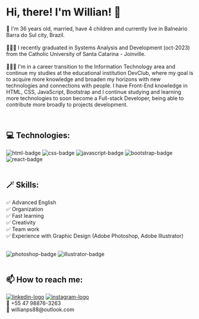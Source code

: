 <h1>Hi, there! I'm Willian! 👋</h1>
<div>
  <p>🙂 I'm 36 years old, married, have 4 children and currently live in Balneário Barra do Sul city, Brazil.
    <br>
    <br>
    🧑🏽‍🎓 I recently graduated in Systems Analysis and Development (oct-2023) from the Catholic University of Santa Catarina - Joinville.
    <br>
    <br>
    👨🏽‍💻 I'm in a career transition to the Information Technology area and continue my studies at the educational institution DevClub, where my goal is to acquire more knowledge and broaden my horizons with new technologies and connections with people. I have Front-End knowledge in HTML, CSS, JavaScript, Bootstrap and I continue studying and learning more technologies to soon become a Full-stack Developer, being able to contribute more broadly to projects development.
  </p>
</div>
<br>

<div>
  <h2>💻 Technologies:</h2>
  <div>
    <img src="https://img.shields.io/badge/HTML5-E34F26?style=for-the-badge&logo=html5&logoColor=white" alt='html-badge'>
    <img src="https://img.shields.io/badge/CSS3-1572B6?style=for-the-badge&logo=css3&logoColor=white" alt='css-badge'>
    <img src="https://img.shields.io/badge/JavaScript-F7DF1E?style=for-the-badge&logo=javascript&logoColor=black" alt='javascript-badge'>
    <img src="https://img.shields.io/badge/Bootstrap-563D7C?style=for-the-badge&logo=bootstrap&logoColor=white" alt='bootstrap-badge'>
    <img src="https://img.shields.io/badge/React-20232A?style=for-the-badge&logo=react&logoColor=61DAFB" alt='react-badge'>
  </div>
</div>
<br>

<div>
  <h2>🪄 Skills:</h2>
  <p>
    ✅ Advanced English
    <br>
    ✅ Organization
    <br>
    ✅ Fast learning
    <br>
    ✅ Creativity
    <br>
    ✅ Team work
    <br>
    ✅ Experience with Graphic Design (Adobe Photoshop, Adobe Illustrator)
  </p>
  <br>
  <img src='https://img.shields.io/badge/Adobe%20Photoshop-31A8FF?style=for-the-badge&logo=Adobe%20Photoshop&logoColor=black' alt='photoshop-badge'>
  <img src='https://img.shields.io/badge/Adobe%20Illustrator-FF9A00?style=for-the-badge&logo=adobe%20illustrator&logoColor=white' alt='illustrator-badge'>
</div>
<br>

<div>
  <h2>📫 How to reach me:</h2>
  <a href="https://www.linkedin.com/in/willian-p-santos/"><img src="https://img.shields.io/badge/LinkedIn-0077B5?style=for-the-badge&logo=linkedin&logoColor=white" alt='linkedin-logo'></a>
  <a href="https://www.instagram.com/willian_pocinhos/"><img src="https://img.shields.io/badge/Instagram-E4405F?style=for-the-badge&logo=instagram&logoColor=white" alt='instagram-logo'></a>
  <br>
  📱 +55 47 98876-3263
  <br>
  📧 willianps88@outlook.com
</div>
